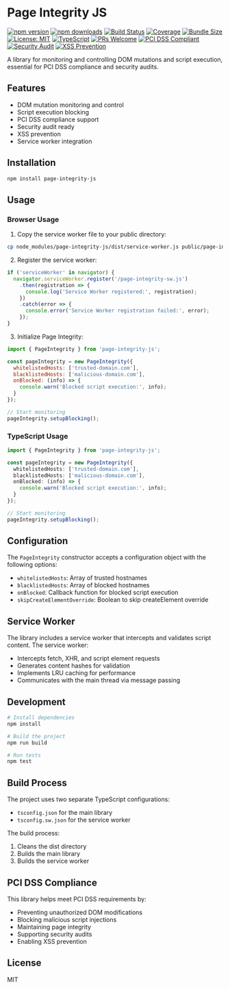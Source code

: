 # Page Integrity JS

[![npm version](https://img.shields.io/npm/v/page-integrity-js.svg)](https://www.npmjs.com/package/page-integrity-js)
[![npm downloads](https://img.shields.io/npm/dm/page-integrity-js.svg)](https://www.npmjs.com/package/page-integrity-js)
[![Build Status](https://img.shields.io/github/actions/workflow/status/nithin-murali-arch/page-integrity-js/test.yml?branch=main)](https://github.com/nithin-murali-arch/page-integrity-js/actions)
[![Coverage](https://img.shields.io/codecov/c/github/nithin-murali-arch/page-integrity-js)](https://codecov.io/gh/nithin-murali-arch/page-integrity-js)
[![Bundle Size](https://img.shields.io/bundlephobia/min/page-integrity-js)](https://bundlephobia.com/package/page-integrity-js)
[![License: MIT](https://img.shields.io/badge/License-MIT-yellow.svg)](https://opensource.org/licenses/MIT)
[![TypeScript](https://img.shields.io/badge/TypeScript-Ready-blue.svg)](https://www.typescriptlang.org/)
[![PRs Welcome](https://img.shields.io/badge/PRs-welcome-brightgreen.svg)](https://github.com/nithin-murali-arch/page-integrity-js/pulls)
[![PCI DSS Compliant](https://img.shields.io/badge/PCI%20DSS-Compliant-brightgreen)](https://www.pcisecuritystandards.org/)
[![Security Audit](https://img.shields.io/badge/Security-Audit%20Ready-blue)](https://www.pcisecuritystandards.org/)
[![XSS Prevention](https://img.shields.io/badge/XSS-Prevention%20Enabled-red)](https://www.pcisecuritystandards.org/)

A library for monitoring and controlling DOM mutations and script execution, essential for PCI DSS compliance and security audits.

## Features

- DOM mutation monitoring and control
- Script execution blocking
- PCI DSS compliance support
- Security audit ready
- XSS prevention
- Service worker integration

## Installation

```bash
npm install page-integrity-js
```

## Usage

### Browser Usage

1. Copy the service worker file to your public directory:
```bash
cp node_modules/page-integrity-js/dist/service-worker.js public/page-integrity-sw.js
```

2. Register the service worker:

```javascript
if ('serviceWorker' in navigator) {
  navigator.serviceWorker.register('/page-integrity-sw.js')
    .then(registration => {
      console.log('Service Worker registered:', registration);
    })
    .catch(error => {
      console.error('Service Worker registration failed:', error);
    });
}
```

3. Initialize Page Integrity:

```javascript
import { PageIntegrity } from 'page-integrity-js';

const pageIntegrity = new PageIntegrity({
  whitelistedHosts: ['trusted-domain.com'],
  blacklistedHosts: ['malicious-domain.com'],
  onBlocked: (info) => {
    console.warn('Blocked script execution:', info);
  }
});

// Start monitoring
pageIntegrity.setupBlocking();
```

### TypeScript Usage

```typescript
import { PageIntegrity } from 'page-integrity-js';

const pageIntegrity = new PageIntegrity({
  whitelistedHosts: ['trusted-domain.com'],
  blacklistedHosts: ['malicious-domain.com'],
  onBlocked: (info) => {
    console.warn('Blocked script execution:', info);
  }
});

// Start monitoring
pageIntegrity.setupBlocking();
```

## Configuration

The `PageIntegrity` constructor accepts a configuration object with the following options:

- `whitelistedHosts`: Array of trusted hostnames
- `blacklistedHosts`: Array of blocked hostnames
- `onBlocked`: Callback function for blocked script execution
- `skipCreateElementOverride`: Boolean to skip createElement override

## Service Worker

The library includes a service worker that intercepts and validates script content. The service worker:

- Intercepts fetch, XHR, and script element requests
- Generates content hashes for validation
- Implements LRU caching for performance
- Communicates with the main thread via message passing

## Development

```bash
# Install dependencies
npm install

# Build the project
npm run build

# Run tests
npm test
```

## Build Process

The project uses two separate TypeScript configurations:
- `tsconfig.json` for the main library
- `tsconfig.sw.json` for the service worker

The build process:
1. Cleans the dist directory
2. Builds the main library
3. Builds the service worker

## PCI DSS Compliance

This library helps meet PCI DSS requirements by:
- Preventing unauthorized DOM modifications
- Blocking malicious script injections
- Maintaining page integrity
- Supporting security audits
- Enabling XSS prevention

## License

MIT